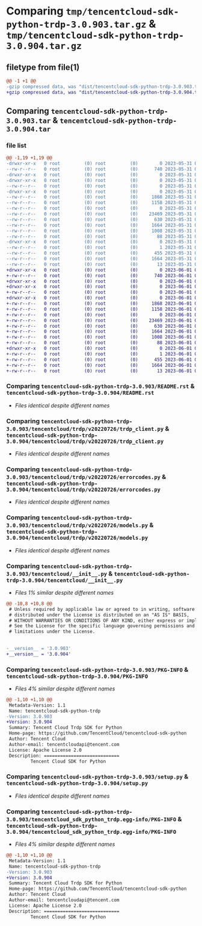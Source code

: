 # Comparing `tmp/tencentcloud-sdk-python-trdp-3.0.903.tar.gz` & `tmp/tencentcloud-sdk-python-trdp-3.0.904.tar.gz`

## filetype from file(1)

```diff
@@ -1 +1 @@
-gzip compressed data, was "dist/tencentcloud-sdk-python-trdp-3.0.903.tar", last modified: Wed May 31 02:24:35 2023, max compression
+gzip compressed data, was "dist/tencentcloud-sdk-python-trdp-3.0.904.tar", last modified: Thu Jun  1 02:49:34 2023, max compression
```

## Comparing `tencentcloud-sdk-python-trdp-3.0.903.tar` & `tencentcloud-sdk-python-trdp-3.0.904.tar`

### file list

```diff
@@ -1,19 +1,19 @@
-drwxr-xr-x   0 root         (0) root         (0)        0 2023-05-31 02:24:35.000000 tencentcloud-sdk-python-trdp-3.0.903/
--rw-r--r--   0 root         (0) root         (0)      740 2023-05-31 02:24:35.000000 tencentcloud-sdk-python-trdp-3.0.903/README.rst
-drwxr-xr-x   0 root         (0) root         (0)        0 2023-05-31 02:24:35.000000 tencentcloud-sdk-python-trdp-3.0.903/tencentcloud/
-drwxr-xr-x   0 root         (0) root         (0)        0 2023-05-31 02:24:35.000000 tencentcloud-sdk-python-trdp-3.0.903/tencentcloud/trdp/
--rw-r--r--   0 root         (0) root         (0)        0 2023-05-31 02:24:35.000000 tencentcloud-sdk-python-trdp-3.0.903/tencentcloud/trdp/__init__.py
-drwxr-xr-x   0 root         (0) root         (0)        0 2023-05-31 02:24:35.000000 tencentcloud-sdk-python-trdp-3.0.903/tencentcloud/trdp/v20220726/
--rw-r--r--   0 root         (0) root         (0)     1868 2023-05-31 02:24:35.000000 tencentcloud-sdk-python-trdp-3.0.903/tencentcloud/trdp/v20220726/trdp_client.py
--rw-r--r--   0 root         (0) root         (0)     1158 2023-05-31 02:24:35.000000 tencentcloud-sdk-python-trdp-3.0.903/tencentcloud/trdp/v20220726/errorcodes.py
--rw-r--r--   0 root         (0) root         (0)        0 2023-05-31 02:24:35.000000 tencentcloud-sdk-python-trdp-3.0.903/tencentcloud/trdp/v20220726/__init__.py
--rw-r--r--   0 root         (0) root         (0)    23469 2023-05-31 02:24:35.000000 tencentcloud-sdk-python-trdp-3.0.903/tencentcloud/trdp/v20220726/models.py
--rw-r--r--   0 root         (0) root         (0)      630 2023-05-31 02:24:35.000000 tencentcloud-sdk-python-trdp-3.0.903/tencentcloud/__init__.py
--rw-r--r--   0 root         (0) root         (0)     1664 2023-05-31 02:24:35.000000 tencentcloud-sdk-python-trdp-3.0.903/PKG-INFO
--rw-r--r--   0 root         (0) root         (0)     1008 2023-05-31 02:24:35.000000 tencentcloud-sdk-python-trdp-3.0.903/setup.py
--rw-r--r--   0 root         (0) root         (0)       88 2023-05-31 02:24:35.000000 tencentcloud-sdk-python-trdp-3.0.903/setup.cfg
-drwxr-xr-x   0 root         (0) root         (0)        0 2023-05-31 02:24:35.000000 tencentcloud-sdk-python-trdp-3.0.903/tencentcloud_sdk_python_trdp.egg-info/
--rw-r--r--   0 root         (0) root         (0)        1 2023-05-31 02:24:35.000000 tencentcloud-sdk-python-trdp-3.0.903/tencentcloud_sdk_python_trdp.egg-info/dependency_links.txt
--rw-r--r--   0 root         (0) root         (0)      455 2023-05-31 02:24:35.000000 tencentcloud-sdk-python-trdp-3.0.903/tencentcloud_sdk_python_trdp.egg-info/SOURCES.txt
--rw-r--r--   0 root         (0) root         (0)     1664 2023-05-31 02:24:35.000000 tencentcloud-sdk-python-trdp-3.0.903/tencentcloud_sdk_python_trdp.egg-info/PKG-INFO
--rw-r--r--   0 root         (0) root         (0)       13 2023-05-31 02:24:35.000000 tencentcloud-sdk-python-trdp-3.0.903/tencentcloud_sdk_python_trdp.egg-info/top_level.txt
+drwxr-xr-x   0 root         (0) root         (0)        0 2023-06-01 02:49:34.000000 tencentcloud-sdk-python-trdp-3.0.904/
+-rw-r--r--   0 root         (0) root         (0)      740 2023-06-01 02:49:34.000000 tencentcloud-sdk-python-trdp-3.0.904/README.rst
+drwxr-xr-x   0 root         (0) root         (0)        0 2023-06-01 02:49:34.000000 tencentcloud-sdk-python-trdp-3.0.904/tencentcloud/
+drwxr-xr-x   0 root         (0) root         (0)        0 2023-06-01 02:49:34.000000 tencentcloud-sdk-python-trdp-3.0.904/tencentcloud/trdp/
+-rw-r--r--   0 root         (0) root         (0)        0 2023-06-01 02:49:34.000000 tencentcloud-sdk-python-trdp-3.0.904/tencentcloud/trdp/__init__.py
+drwxr-xr-x   0 root         (0) root         (0)        0 2023-06-01 02:49:34.000000 tencentcloud-sdk-python-trdp-3.0.904/tencentcloud/trdp/v20220726/
+-rw-r--r--   0 root         (0) root         (0)     1868 2023-06-01 02:49:34.000000 tencentcloud-sdk-python-trdp-3.0.904/tencentcloud/trdp/v20220726/trdp_client.py
+-rw-r--r--   0 root         (0) root         (0)     1158 2023-06-01 02:49:34.000000 tencentcloud-sdk-python-trdp-3.0.904/tencentcloud/trdp/v20220726/errorcodes.py
+-rw-r--r--   0 root         (0) root         (0)        0 2023-06-01 02:49:34.000000 tencentcloud-sdk-python-trdp-3.0.904/tencentcloud/trdp/v20220726/__init__.py
+-rw-r--r--   0 root         (0) root         (0)    23469 2023-06-01 02:49:34.000000 tencentcloud-sdk-python-trdp-3.0.904/tencentcloud/trdp/v20220726/models.py
+-rw-r--r--   0 root         (0) root         (0)      630 2023-06-01 02:49:34.000000 tencentcloud-sdk-python-trdp-3.0.904/tencentcloud/__init__.py
+-rw-r--r--   0 root         (0) root         (0)     1664 2023-06-01 02:49:34.000000 tencentcloud-sdk-python-trdp-3.0.904/PKG-INFO
+-rw-r--r--   0 root         (0) root         (0)     1008 2023-06-01 02:49:34.000000 tencentcloud-sdk-python-trdp-3.0.904/setup.py
+-rw-r--r--   0 root         (0) root         (0)       88 2023-06-01 02:49:34.000000 tencentcloud-sdk-python-trdp-3.0.904/setup.cfg
+drwxr-xr-x   0 root         (0) root         (0)        0 2023-06-01 02:49:34.000000 tencentcloud-sdk-python-trdp-3.0.904/tencentcloud_sdk_python_trdp.egg-info/
+-rw-r--r--   0 root         (0) root         (0)        1 2023-06-01 02:49:34.000000 tencentcloud-sdk-python-trdp-3.0.904/tencentcloud_sdk_python_trdp.egg-info/dependency_links.txt
+-rw-r--r--   0 root         (0) root         (0)      455 2023-06-01 02:49:34.000000 tencentcloud-sdk-python-trdp-3.0.904/tencentcloud_sdk_python_trdp.egg-info/SOURCES.txt
+-rw-r--r--   0 root         (0) root         (0)     1664 2023-06-01 02:49:34.000000 tencentcloud-sdk-python-trdp-3.0.904/tencentcloud_sdk_python_trdp.egg-info/PKG-INFO
+-rw-r--r--   0 root         (0) root         (0)       13 2023-06-01 02:49:34.000000 tencentcloud-sdk-python-trdp-3.0.904/tencentcloud_sdk_python_trdp.egg-info/top_level.txt
```

### Comparing `tencentcloud-sdk-python-trdp-3.0.903/README.rst` & `tencentcloud-sdk-python-trdp-3.0.904/README.rst`

 * *Files identical despite different names*

### Comparing `tencentcloud-sdk-python-trdp-3.0.903/tencentcloud/trdp/v20220726/trdp_client.py` & `tencentcloud-sdk-python-trdp-3.0.904/tencentcloud/trdp/v20220726/trdp_client.py`

 * *Files identical despite different names*

### Comparing `tencentcloud-sdk-python-trdp-3.0.903/tencentcloud/trdp/v20220726/errorcodes.py` & `tencentcloud-sdk-python-trdp-3.0.904/tencentcloud/trdp/v20220726/errorcodes.py`

 * *Files identical despite different names*

### Comparing `tencentcloud-sdk-python-trdp-3.0.903/tencentcloud/trdp/v20220726/models.py` & `tencentcloud-sdk-python-trdp-3.0.904/tencentcloud/trdp/v20220726/models.py`

 * *Files identical despite different names*

### Comparing `tencentcloud-sdk-python-trdp-3.0.903/tencentcloud/__init__.py` & `tencentcloud-sdk-python-trdp-3.0.904/tencentcloud/__init__.py`

 * *Files 1% similar despite different names*

```diff
@@ -10,8 +10,8 @@
 # Unless required by applicable law or agreed to in writing, software
 # distributed under the License is distributed on an "AS IS" BASIS,
 # WITHOUT WARRANTIES OR CONDITIONS OF ANY KIND, either express or implied.
 # See the License for the specific language governing permissions and
 # limitations under the License.
 
 
-__version__ = '3.0.903'
+__version__ = '3.0.904'
```

### Comparing `tencentcloud-sdk-python-trdp-3.0.903/PKG-INFO` & `tencentcloud-sdk-python-trdp-3.0.904/PKG-INFO`

 * *Files 4% similar despite different names*

```diff
@@ -1,10 +1,10 @@
 Metadata-Version: 1.1
 Name: tencentcloud-sdk-python-trdp
-Version: 3.0.903
+Version: 3.0.904
 Summary: Tencent Cloud Trdp SDK for Python
 Home-page: https://github.com/TencentCloud/tencentcloud-sdk-python
 Author: Tencent Cloud
 Author-email: tencentcloudapi@tencent.com
 License: Apache License 2.0
 Description: ============================
         Tencent Cloud SDK for Python
```

### Comparing `tencentcloud-sdk-python-trdp-3.0.903/setup.py` & `tencentcloud-sdk-python-trdp-3.0.904/setup.py`

 * *Files identical despite different names*

### Comparing `tencentcloud-sdk-python-trdp-3.0.903/tencentcloud_sdk_python_trdp.egg-info/PKG-INFO` & `tencentcloud-sdk-python-trdp-3.0.904/tencentcloud_sdk_python_trdp.egg-info/PKG-INFO`

 * *Files 4% similar despite different names*

```diff
@@ -1,10 +1,10 @@
 Metadata-Version: 1.1
 Name: tencentcloud-sdk-python-trdp
-Version: 3.0.903
+Version: 3.0.904
 Summary: Tencent Cloud Trdp SDK for Python
 Home-page: https://github.com/TencentCloud/tencentcloud-sdk-python
 Author: Tencent Cloud
 Author-email: tencentcloudapi@tencent.com
 License: Apache License 2.0
 Description: ============================
         Tencent Cloud SDK for Python
```

